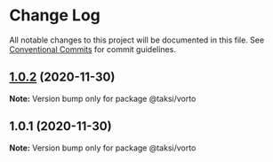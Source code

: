# Change Log

All notable changes to this project will be documented in this file.
See [Conventional Commits](https://conventionalcommits.org) for commit guidelines.

## [1.0.2](https://github.com/uport-project/taksi/compare/v1.0.1...v1.0.2) (2020-11-30)

**Note:** Version bump only for package @taksi/vorto





## 1.0.1 (2020-11-30)

**Note:** Version bump only for package @taksi/vorto
